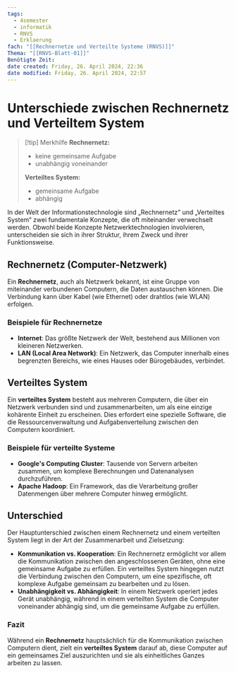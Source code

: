 ```yaml
---
tags:
  - 4semester
  - informatik
  - RNVS
  - Erklaerung
fach: "[[Rechnernetze und Verteilte Systeme (RNVS)]]"
Thema: "[[RNVS-Blatt-01]]"
Benötigte Zeit: 
date created: Friday, 26. April 2024, 22:36
date modified: Friday, 26. April 2024, 22:57
---
```


# Unterschiede zwischen Rechnernetz und Verteiltem System

>[!tip] Merkhilfe
>**Rechnernetz:**
>- keine gemeinsame Aufgabe
>- unabhängig voneinander
>
>**Verteiltes System:**
>- gemeinsame Aufgabe
>- abhängig

In der Welt der Informationstechnologie sind „Rechnernetz“ und „Verteiltes System“ zwei fundamentale Konzepte, die oft miteinander verwechselt werden. Obwohl beide Konzepte Netzwerktechnologien involvieren, unterscheiden sie sich in ihrer Struktur, ihrem Zweck und ihrer Funktionsweise.

## Rechnernetz (Computer-Netzwerk)

Ein **Rechnernetz**, auch als Netzwerk bekannt, ist eine Gruppe von miteinander verbundenen Computern, die Daten austauschen können. Die Verbindung kann über Kabel (wie Ethernet) oder drahtlos (wie WLAN) erfolgen.

### Beispiele für Rechnernetze

- **Internet**: Das größte Netzwerk der Welt, bestehend aus Millionen von kleineren Netzwerken.
- **LAN (Local Area Network)**: Ein Netzwerk, das Computer innerhalb eines begrenzten Bereichs, wie eines Hauses oder Bürogebäudes, verbindet.

## Verteiltes System

Ein **verteiltes System** besteht aus mehreren Computern, die über ein Netzwerk verbunden sind und zusammenarbeiten, um als eine einzige kohärente Einheit zu erscheinen. Dies erfordert eine spezielle Software, die die Ressourcenverwaltung und Aufgabenverteilung zwischen den Computern koordiniert.

### Beispiele für verteilte Systeme

- **Google's Computing Cluster**: Tausende von Servern arbeiten zusammen, um komplexe Berechnungen und Datenanalysen durchzuführen.
- **Apache Hadoop**: Ein Framework, das die Verarbeitung großer Datenmengen über mehrere Computer hinweg ermöglicht.

## Unterschied

Der Hauptunterschied zwischen einem Rechnernetz und einem verteilten System liegt in der Art der Zusammenarbeit und Zielsetzung:

- **Kommunikation vs. Kooperation**: Ein Rechnernetz ermöglicht vor allem die Kommunikation zwischen den angeschlossenen Geräten, ohne eine gemeinsame Aufgabe zu erfüllen. Ein verteiltes System hingegen nutzt die Verbindung zwischen den Computern, um eine spezifische, oft komplexe Aufgabe gemeinsam zu bearbeiten und zu lösen.
- **Unabhängigkeit vs. Abhängigkeit**: In einem Netzwerk operiert jedes Gerät unabhängig, während in einem verteilten System die Computer voneinander abhängig sind, um die gemeinsame Aufgabe zu erfüllen.





### Fazit

Während ein **Rechnernetz** hauptsächlich für die Kommunikation zwischen Computern dient, zielt ein **verteiltes System** darauf ab, diese Computer auf ein gemeinsames Ziel auszurichten und sie als einheitliches Ganzes arbeiten zu lassen.
